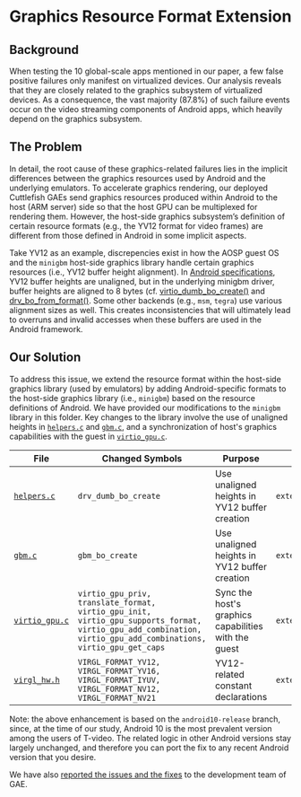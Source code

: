 # Graphics Resource Format Extension

## Background

When testing the 10 global-scale apps mentioned in our paper, a few false positive failures only manifest on virtualized devices. 
Our analysis reveals that they are closely related to the graphics subsystem of virtualized devices. 
As a consequence, the vast majority (87.8%) of such failure events occur on the video streaming components of Android apps, which heavily depend on the graphics subsystem.

## The Problem

In detail, the root cause of these graphics-related failures lies in the implicit differences between the graphics resources used by Android and the underlying emulators.
To accelerate graphics rendering, our deployed Cuttlefish GAEs send graphics resources produced within Android to the host (ARM server) side so that the host GPU can be multiplexed for rendering them.
However, the host-side graphics subsystem’s definition of certain resource formats (e.g., the YV12 format for video frames) are different from those defined in Android in some implicit aspects.

Take YV12 as an example,
discrepencies exist in how the AOSP guest OS and the `minigbm` host-side graphics library handle certain graphics resources (i.e., YV12 buffer height alignment).
In [Android specifications](https://developer.android.com/reference/android/graphics/ImageFormat#YV12), YV12 buffer heights are unaligned, but in the underlying minigbm driver, buffer heights are aligned to 8 bytes (cf. [virtio_dumb_bo_create()](https://cs.android.com/android/platform/superproject/+/android-10.0.0_r47:external/minigbm/virtio_gpu.c;drc=abe44f62208cfaf1b329703d9043b1004baffb44;l=67) and [drv_bo_from_format()](https://cs.android.com/android/platform/superproject/+/android-10.0.0_r47:external/minigbm/helpers.c;drc=6bd7885bcfc2bb64fd2c532e1a83fd5d38fd981b;l=239). 
Some other backends (e.g., `msm`, `tegra`) use various alignment sizes as well. This creates inconsistencies that will ultimately lead to overruns and invalid accesses when these buffers are used in the Android framework.

## Our Solution

To address this issue, we extend the resource format within the host-side graphics library (used by emulators) by adding Android-specific formats
to the host-side graphics library (i.e., `minigbm`) based on the resource definitions of Android.
We have provided our modifications to the `minigbm` library in this folder.
Key changes to the library involve the use of unaligned heights in [`helpers.c`](helpers.c) and [`gbm.c`](gbm.c), and a synchronization of host's graphics capabilities with the guest in [`virtio_gpu.c`](virtio_gpu.c).


| File | Changed Symbols | Purpose | Location in AOSP |
| ---- | ---- | ---- | ---- |
|   [`helpers.c`](helpers.c)   |   `drv_dumb_bo_create`   |   Use unaligned heights in YV12 buffer creation  | `external/minigbm/helpers.c` |
|   [`gbm.c`](gbm.c)   |   `gbm_bo_create`   |   Use unaligned heights in YV12 buffer creation  | `external/minigbm/gbm.c` |
|   [`virtio_gpu.c`](virtio_gpu.c)   |   `virtio_gpu_priv, translate_format, virtio_gpu_init, virtio_gpu_supports_format, virtio_gpu_add_combination, virtio_gpu_add_combinations, virtio_gpu_get_caps`   |  Sync the host's graphics capabilities with the guest  | `external/minigbm/virtio_gpu.c` |
|   [`virgl_hw.h`](virgl_hw.h)   |   `VIRGL_FORMAT_YV12, VIRGL_FORMAT_YV16, VIRGL_FORMAT_IYUV, VIRGL_FORMAT_NV12, VIRGL_FORMAT_NV21`   |   YV12-related constant declarations  | `external/minigbm/virgl_hw.h` |

Note: the above enhancement is based on the `android10-release` branch, since, at the time of our study, Android 10 is the most prevalent version among the users of T-video.
The related logic in other Android versions stay largely unchanged, and therefore you can port the fix to any recent Android version that you desire. 

We have also [reported the issues and the fixes](https://issuetracker.google.com/issues/262255458) to the development team of GAE.